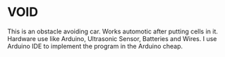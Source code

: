 # VOID
This is an obstacle avoiding car. Works automotic after putting cells in it.
Hardware use like Arduino, Ultrasonic Sensor, Batteries and Wires.
I use Arduino IDE to implement the program in the Arduino cheap.
